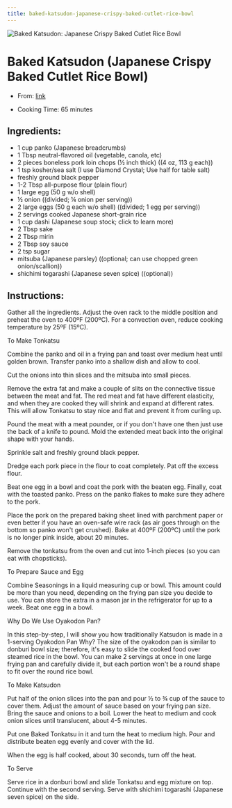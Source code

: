 ```yaml
---
title: baked-katsudon-japanese-crispy-baked-cutlet-rice-bowl
---
```


![Baked Katsudon: Japanese Crispy Baked Cutlet Rice Bowl](https://www.justonecookbook.com/wp-content/uploads/2020/05/Baked-Katsudon-9603-I.jpg)

# Baked Katsudon (Japanese Crispy Baked Cutlet Rice Bowl)

- From: [link](https://www.justonecookbook.com/baked-katsudon/.md)

- Cooking Time: 65 minutes

## Ingredients:

- 1 cup panko (Japanese breadcrumbs)
- 1 Tbsp neutral-flavored oil (vegetable, canola, etc)
- 2 pieces boneless pork loin chops (½ inch thick) ((4 oz, 113 g
  each))
- 1 tsp kosher/sea salt (I use Diamond Crystal; Use half for table
  salt)
- freshly ground black pepper
- 1-2 Tbsp all-purpose flour (plain flour)
- 1 large egg (50 g w/o shell)
- ½ onion ((divided; ¼ onion per serving))
- 2 large eggs (50 g each w/o shell) ((divided; 1 egg per serving))
- 2 servings cooked Japanese short-grain rice
- 1 cup dashi (Japanese soup stock; click to learn more)
- 2 Tbsp sake
- 2 Tbsp mirin
- 2 Tbsp soy sauce
- 2 tsp sugar
- mitsuba (Japanese parsley) ((optional; can use chopped green
  onion/scallion))
- shichimi togarashi (Japanese seven spice) ((optional))

## Instructions:

Gather all the ingredients. Adjust the oven rack to the middle position
and preheat the oven to 400ºF (200ºC). For a convection oven, reduce
cooking temperature by 25ºF (15ºC).

To Make Tonkatsu

Combine the panko and oil in a frying pan and toast over medium heat
until golden brown. Transfer panko into a shallow dish and allow to
cool.

Cut the onions into thin slices and the mitsuba into small pieces.

Remove the extra fat and make a couple of slits on the connective tissue
between the meat and fat. The red meat and fat have different
elasticity, and when they are cooked they will shrink and expand at
different rates. This will allow Tonkatsu to stay nice and flat and
prevent it from curling up.

Pound the meat with a meat pounder, or if you don't have one then just
use the back of a knife to pound. Mold the extended meat back into the
original shape with your hands.

Sprinkle salt and freshly ground black pepper.

Dredge each pork piece in the flour to coat completely. Pat off the
excess flour.

Beat one egg in a bowl and coat the pork with the beaten egg. Finally,
coat with the toasted panko. Press on the panko flakes to make sure they
adhere to the pork.

Place the pork on the prepared baking sheet lined with parchment paper
or even better if you have an oven-safe wire rack (as air goes through
on the bottom so panko won\'t get crushed). Bake at 400ºF (200ºC) until
the pork is no longer pink inside, about 20 minutes.

Remove the tonkatsu from the oven and cut into 1-inch pieces (so you can
eat with chopsticks).

To Prepare Sauce and Egg

Combine Seasonings in a liquid measuring cup or bowl. This amount could
be more than you need, depending on the frying pan size you decide to
use. You can store the extra in a mason jar in the refrigerator for up
to a week. Beat one egg in a bowl.

Why Do We Use Oyakodon Pan?

In this step-by-step, I will show you how traditionally Katsudon is made
in a 1-serving Oyakodon Pan Why? The size of the oyakodon pan is similar
to donburi bowl size; therefore, it\'s easy to slide the cooked food
over steamed rice in the bowl. You can make 2 servings at once in one
large frying pan and carefully divide it, but each portion won\'t be a
round shape to fit over the round rice bowl.

To Make Katsudon

Put half of the onion slices into the pan and pour ½ to ¾ cup of the
sauce to cover them. Adjust the amount of sauce based on your frying pan
size. Bring the sauce and onions to a boil. Lower the heat to medium and
cook onion slices until translucent, about 4-5 minutes.

Put one Baked Tonkatsu in it and turn the heat to medium high. Pour and
distribute beaten egg evenly and cover with the lid.

When the egg is half cooked, about 30 seconds, turn off the heat.

To Serve

Serve rice in a donburi bowl and slide Tonkatsu and egg mixture on top.
Continue with the second serving. Serve with shichimi togarashi
(Japanese seven spice) on the side.
